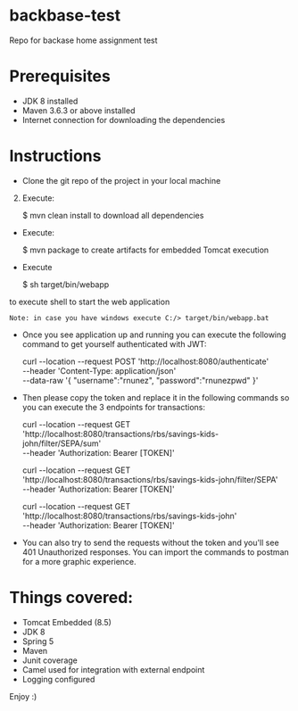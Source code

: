 # backbase-test
Repo for backase home assignment test



# Prerequisites

- JDK 8 installed
- Maven 3.6.3 or above installed
- Internet connection for downloading the dependencies


# Instructions

- Clone the git repo of the project in your local machine

2. Execute:

	$ mvn clean install 
to download all dependencies

- Execute:

	$ mvn package 
to create artifacts for embedded Tomcat execution

- Execute
	
	$ sh target/bin/webapp

to execute shell to start the web application
	
	Note: in case you have windows execute C:/> target/bin/webapp.bat

- Once you see application up and running you can execute the following command to get yourself authenticated with JWT:

	curl --location --request POST 'http://localhost:8080/authenticate' \
	--header 'Content-Type: application/json' \
	--data-raw '{
	"username":"rnunez",
	"password":"rnunezpwd"
	}'
- Then please copy the token and replace it in the following commands so you can execute the 3 endpoints for transactions:

	curl --location --request GET 'http://localhost:8080/transactions/rbs/savings-kids-john/filter/SEPA/sum' \
	--header 'Authorization: Bearer [TOKEN]'
	
	curl --location --request GET 'http://localhost:8080/transactions/rbs/savings-kids-john/filter/SEPA' \
	--header 'Authorization: Bearer [TOKEN]'
	
	curl --location --request GET 'http://localhost:8080/transactions/rbs/savings-kids-john' \
	--header 'Authorization: Bearer [TOKEN]'

- You can also try to send the requests without the token and you'll see 401 Unauthorized responses. You can import the commands to postman for a more graphic experience.


# Things covered:

- Tomcat Embedded (8.5)
- JDK 8
- Spring 5
- Maven
- Junit coverage
- Camel used for integration with external endpoint
- Logging configured


Enjoy  :) 